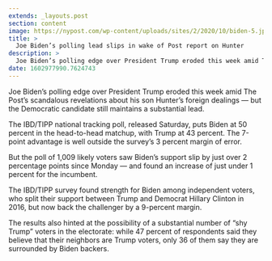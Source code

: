 ```yaml
--- 
extends: _layouts.post 
section: content 
image: https://nypost.com/wp-content/uploads/sites/2/2020/10/biden-5.jpg?quality=90&strip=all&w=1200 
title: > 
  Joe Biden’s polling lead slips in wake of Post report on Hunter 
description: > 
  Joe Biden’s polling edge over President Trump eroded this week amid The Post’s scandalous revelations about his son Hunter’s foreign dealings — but the Democratic candidate still maintains a substantial lead.The IBD/TIPP national tracking poll, released Saturday, puts Biden at 50 percent in the head-to-head matchup, with Trump at 43 percent.But the poll of 1,009 likely voters saw Biden’s support slip by just over 2 percentage points since Monday — and found an increase of just under 1 percent for the incumbent.The IBD/TIPP survey found strength for Biden among independent voters, who split their support between Trump and Democrat Hillary Clinton in 2016, but now back the challenger by a 9-percent margin.The results also hinted at the possibility of a substantial number of “shy Trump” voters in the electorate: while 47 percent of respondents said they believe that their neighbors are Trump voters, only 36 of them say they are surrounded by Biden backers. 
date: 1602977990.7624743 
--- 
```

Joe Biden’s polling edge over President Trump eroded this week amid The Post’s scandalous revelations about his son Hunter’s foreign dealings — but the Democratic candidate still maintains a substantial lead.

The IBD/TIPP national tracking poll, released Saturday, puts Biden at 50 percent in the head-to-head matchup, with Trump at 43 percent. The 7-point advantage is well outside the survey’s 3 percent margin of error.

But the poll of 1,009 likely voters saw Biden’s support slip by just over 2 percentage points since Monday — and found an increase of just under 1 percent for the incumbent.

The IBD/TIPP survey found strength for Biden among independent voters, who split their support between Trump and Democrat Hillary Clinton in 2016, but now back the challenger by a 9-percent margin.

The results also hinted at the possibility of a substantial number of “shy Trump” voters in the electorate: while 47 percent of respondents said they believe that their neighbors are Trump voters, only 36 of them say they are surrounded by Biden backers.